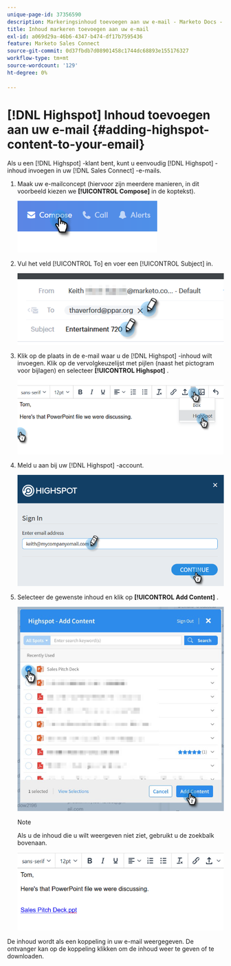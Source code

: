 ```yaml
---
unique-page-id: 37356590
description: Markeringsinhoud toevoegen aan uw e-mail - Marketo Docs - Productdocumentatie
title: Inhoud markeren toevoegen aan uw e-mail
exl-id: a069d29a-46b6-4347-b474-df17b7595436
feature: Marketo Sales Connect
source-git-commit: 0d37fbdb7d08901458c1744dc68893e155176327
workflow-type: tm+mt
source-wordcount: '129'
ht-degree: 0%

---
```


# [!DNL Highspot] Inhoud toevoegen aan uw e-mail {#adding-highspot-content-to-your-email}

Als u een [!DNL Highspot] -klant bent, kunt u eenvoudig [!DNL Highspot] -inhoud invoegen in uw [!DNL Sales Connect] -e-mails.

1. Maak uw e-mailconcept (hiervoor zijn meerdere manieren, in dit voorbeeld kiezen we **[!UICONTROL Compose]** in de koptekst).

   ![](assets/one-5.png)

1. Vul het veld [!UICONTROL To] en voer een [!UICONTROL Subject] in.

   ![](assets/two-5.png)

1. Klik op de plaats in de e-mail waar u de [!DNL Highspot] -inhoud wilt invoegen. Klik op de vervolgkeuzelijst met pijlen (naast het pictogram voor bijlagen) en selecteer **[!UICONTROL Highspot]** .

   ![](assets/three-5.png)

1. Meld u aan bij uw [!DNL Highspot] -account.

   ![](assets/four-5.png)

1. Selecteer de gewenste inhoud en klik op **[!UICONTROL Add Content]** .

   ![](assets/five-3.png)

   >[!NOTE]
   >
   >Als u de inhoud die u wilt weergeven niet ziet, gebruikt u de zoekbalk bovenaan.

   ![](assets/six.png)

De inhoud wordt als een koppeling in uw e-mail weergegeven. De ontvanger kan op de koppeling klikken om de inhoud weer te geven of te downloaden.
